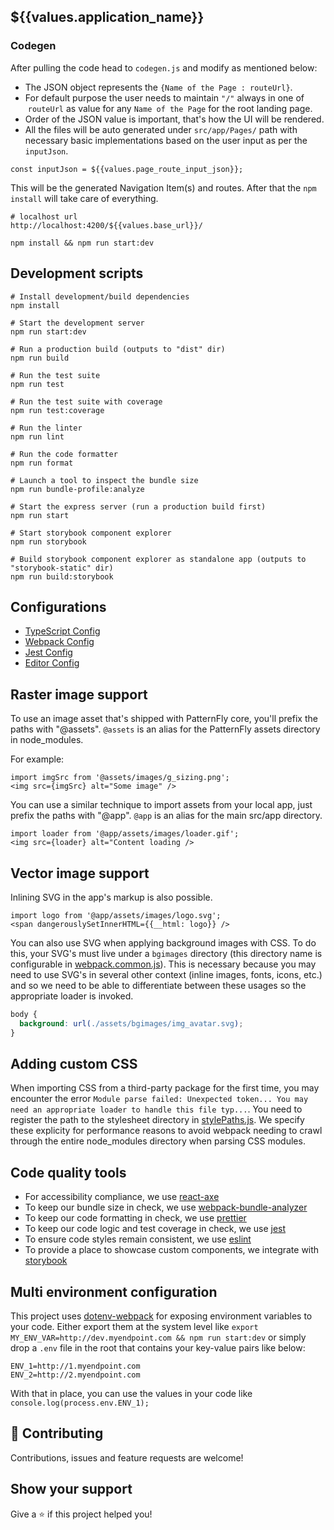 ## ${{values.application_name}}

### Codegen

After pulling the code head to `codegen.js` and modify as mentioned below:

*   The JSON object represents the `{Name of the Page : routeUrl}`.
*   For default purpose the user needs to maintain `"/"` always in one of  `routeUrl` as value for any `Name of the Page` for the root landing page.
*   Order of the JSON value is important, that's how the UI will be rendered.
*   All the files will be auto generated under `src/app/Pages/` path with necessary basic implementations based on the user input as per the `inputJson`.

```plaintext
const inputJson = ${{values.page_route_input_json}};
```

This will be the generated Navigation Item(s) and routes. After that the `npm install` will take care of everything.

```plaintext
# localhost url
http://localhost:4200/${{values.base_url}}/
```

```plaintext
npm install && npm run start:dev
```

## Development scripts

```plaintext
# Install development/build dependencies
npm install

# Start the development server
npm run start:dev

# Run a production build (outputs to "dist" dir)
npm run build

# Run the test suite
npm run test

# Run the test suite with coverage
npm run test:coverage

# Run the linter
npm run lint

# Run the code formatter
npm run format

# Launch a tool to inspect the bundle size
npm run bundle-profile:analyze

# Start the express server (run a production build first)
npm run start

# Start storybook component explorer
npm run storybook

# Build storybook component explorer as standalone app (outputs to "storybook-static" dir)
npm run build:storybook
```

## Configurations

*   [TypeScript Config](./tsconfig.json)
*   [Webpack Config](./webpack.common.js)
*   [Jest Config](./jest.config.js)
*   [Editor Config](./.editorconfig)

## Raster image support

To use an image asset that's shipped with PatternFly core, you'll prefix the paths with "@assets". `@assets` is an alias for the PatternFly assets directory in node\_modules.

For example:

```plaintext
import imgSrc from '@assets/images/g_sizing.png';
<img src={imgSrc} alt="Some image" />
```

You can use a similar technique to import assets from your local app, just prefix the paths with "@app". `@app` is an alias for the main src/app directory.

```plaintext
import loader from '@app/assets/images/loader.gif';
<img src={loader} alt="Content loading />
```

## Vector image support

Inlining SVG in the app's markup is also possible.

```plaintext
import logo from '@app/assets/images/logo.svg';
<span dangerouslySetInnerHTML={{__html: logo}} />
```

You can also use SVG when applying background images with CSS. To do this, your SVG's must live under a `bgimages` directory (this directory name is configurable in [webpack.common.js](./webpack.common.js#L5)). This is necessary because you may need to use SVG's in several other context (inline images, fonts, icons, etc.) and so we need to be able to differentiate between these usages so the appropriate loader is invoked.

```css
body {
  background: url(./assets/bgimages/img_avatar.svg);
}
```

## Adding custom CSS

When importing CSS from a third-party package for the first time, you may encounter the error `Module parse failed: Unexpected token... You may need an appropriate loader to handle this file typ...`. You need to register the path to the stylesheet directory in [stylePaths.js](./stylePaths.js). We specify these explicity for performance reasons to avoid webpack needing to crawl through the entire node\_modules directory when parsing CSS modules.

## Code quality tools

*   For accessibility compliance, we use [react-axe](https://github.com/dequelabs/react-axe)
*   To keep our bundle size in check, we use [webpack-bundle-analyzer](https://github.com/webpack-contrib/webpack-bundle-analyzer)
*   To keep our code formatting in check, we use [prettier](https://github.com/prettier/prettier)
*   To keep our code logic and test coverage in check, we use [jest](https://github.com/facebook/jest)
*   To ensure code styles remain consistent, we use [eslint](https://eslint.org/)
*   To provide a place to showcase custom components, we integrate with [storybook](https://storybook.js.org/)

## Multi environment configuration

This project uses [dotenv-webpack](https://www.npmjs.com/package/dotenv-webpack) for exposing environment variables to your code. Either export them at the system level like `export MY_ENV_VAR=http://dev.myendpoint.com && npm run start:dev` or simply drop a `.env` file in the root that contains your key-value pairs like below:

```plaintext
ENV_1=http://1.myendpoint.com
ENV_2=http://2.myendpoint.com
```

With that in place, you can use the values in your code like `console.log(process.env.ENV_1);`

## 🤝 Contributing

Contributions, issues and feature requests are welcome!

## Show your support

Give a ⭐️ if this project helped you!


